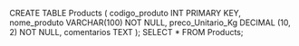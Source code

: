 CREATE TABLE Products (
    codigo_produto INT PRIMARY KEY,
    nome_produto VARCHAR(100) NOT NULL,
    preco_Unitario_Kg DECIMAL (10, 2) NOT NULL,
    comentarios TEXT
);
SELECT * FROM Products;

